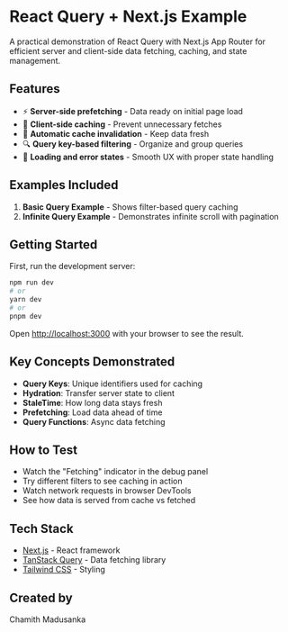 # React Query + Next.js Example

A practical demonstration of React Query with Next.js App Router for efficient server and client-side data fetching, caching, and state management.

## Features

- ⚡ **Server-side prefetching** - Data ready on initial page load
- 🔄 **Client-side caching** - Prevent unnecessary fetches
- 🧠 **Automatic cache invalidation** - Keep data fresh
- 🔍 **Query key-based filtering** - Organize and group queries
- 📱 **Loading and error states** - Smooth UX with proper state handling

## Examples Included

1. **Basic Query Example** - Shows filter-based query caching
2. **Infinite Query Example** - Demonstrates infinite scroll with pagination

## Getting Started

First, run the development server:

```bash
npm run dev
# or
yarn dev
# or
pnpm dev
```

Open [http://localhost:3000](http://localhost:3000) with your browser to see the result.

## Key Concepts Demonstrated

- **Query Keys**: Unique identifiers used for caching
- **Hydration**: Transfer server state to client
- **StaleTime**: How long data stays fresh
- **Prefetching**: Load data ahead of time
- **Query Functions**: Async data fetching

## How to Test

- Watch the "Fetching" indicator in the debug panel
- Try different filters to see caching in action
- Watch network requests in browser DevTools
- See how data is served from cache vs fetched

## Tech Stack

- [Next.js](https://nextjs.org/) - React framework
- [TanStack Query](https://tanstack.com/query) - Data fetching library
- [Tailwind CSS](https://tailwindcss.com/) - Styling

## Created by

Chamith Madusanka
